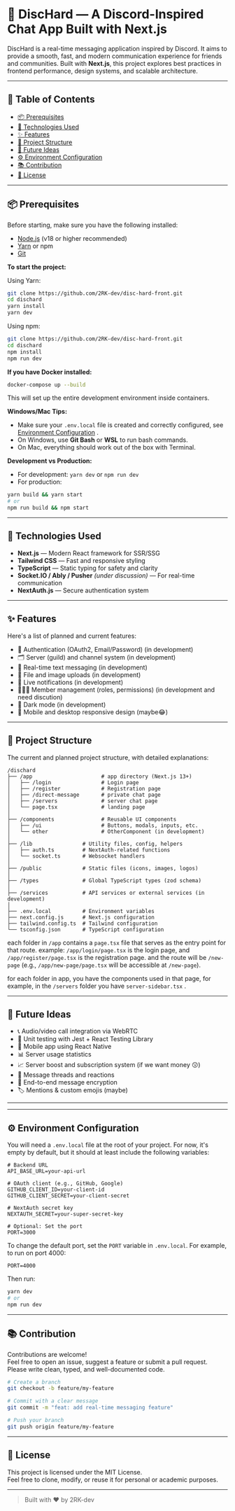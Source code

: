 # 💬 DiscHard — A Discord-Inspired Chat App Built with Next.js

DiscHard is a real-time messaging application inspired by Discord. It aims to provide a smooth, fast, and modern communication experience for friends and communities. Built with **Next.js**, this project explores best practices in frontend performance, design systems, and scalable architecture.

---

## 🚀 Table of Contents

- [📦 Prerequisites](#-prerequisites)
- [🧩 Technologies Used](#-technologies-used)
- [✨ Features](#-features)
- [📁 Project Structure](#-project-structure)
- [🧠 Future Ideas](#-future-ideas)
- [⚙️ Environment Configuration](#%EF%B8%8F-environment-configuration)
- [📚 Contribution](#-contribution)
- [🪪 License](#-license)

---

## 📦 Prerequisites

Before starting, make sure you have the following installed:

- [Node.js](https://nodejs.org/) (v18 or higher recommended)
- [Yarn](https://yarnpkg.com/) or npm
- [Git](https://git-scm.com/)

**To start the project:**

Using Yarn:

```bash
git clone https://github.com/2RK-dev/disc-hard-front.git
cd dischard
yarn install
yarn dev
```

Using npm:

```bash
git clone https://github.com/2RK-dev/disc-hard-front.git
cd dischard
npm install
npm run dev
```

**If you have Docker installed:**

```bash
docker-compose up --build
```

This will set up the entire development environment inside containers.

**Windows/Mac Tips:**

- Make sure your `.env.local` file is created and correctly configured, see [Environment Configuration](#%EF%B8%8F-environment-configuration) .
- On Windows, use **Git Bash** or **WSL** to run bash commands.
- On Mac, everything should work out of the box with Terminal.

**Development vs Production:**

- For development: `yarn dev` or `npm run dev`
- For production:

```bash
yarn build && yarn start
# or
npm run build && npm start
```

---

## 🧩 Technologies Used

- **Next.js** — Modern React framework for SSR/SSG
- **Tailwind CSS** — Fast and responsive styling
- **TypeScript** — Static typing for safety and clarity
- **Socket.IO / Ably / Pusher** _(under discussion)_ — For real-time communication
- **NextAuth.js** — Secure authentication system

---

## ✨ Features

Here's a list of planned and current features:

- 🔐 Authentication (OAuth2, Email/Password) (in development)
- 🗂️ Server (guild) and channel system (in development)
- 💬 Real-time text messaging (in development)
- 📸 File and image uploads (in development)
- 🔔 Live notifications (in development)
- 🧑‍🤝‍🧑 Member management (roles, permissions) (in development and need discution)
- 🌙 Dark mode (in development)
- 📱 Mobile and desktop responsive design (maybe😂)

---

## 📁 Project Structure

The current and planned project structure, with detailed explanations:

```
/dischard
├── /app                      # app directory (Next.js 13+)
│   ├── /login                # Login page
│   ├── /register             # Registration page
│   ├── /direct-message       # private chat page
│   ├── /servers              # server chat page
│   └── page.tsx              # landing page
│
├── /components               # Reusable UI components
│   ├── /ui                   # Buttons, modals, inputs, etc.
│   └── other                 # OtherComponent (in development)
│
├── /lib                # Utility files, config, helpers
│   ├── auth.ts         # NextAuth-related functions
│   └── socket.ts       # Websocket handlers
│
├── /public             # Static files (icons, images, logos)
│
├── /types              # Global TypeScript types (zod schema)
│
├── /services           # API services or external services (in development)
│
├── .env.local          # Environment variables
├── next.config.js      # Next.js configuration
├── tailwind.config.ts  # Tailwind configuration
└── tsconfig.json       # TypeScript configuration
```

each folder in `/app` contains a `page.tsx` file that serves as the entry point for that route.
example: `/app/login/page.tsx` is the login page, and `/app/register/page.tsx` is the registration page.
and the route will be `/new-page` (e.g., `/app/new-page/page.tsx` will be accessible at `/new-page`).

for each folder in app, you have the components used in that page, for example, in the `/servers` folder you have `server-sidebar.tsx` .

---

## 🧠 Future Ideas

- 📞 Audio/video call integration via WebRTC
- 🧪 Unit testing with Jest + React Testing Library
- 📱 Mobile app using React Native
- 📊 Server usage statistics
- 📈 Server boost and subscription system (if we want money 😗)
- 🧵 Message threads and reactions
- 🔐 End-to-end message encryption
- 🏷️ Mentions & custom emojis (maybe)

---

---

## ⚙️ Environment Configuration

You will need a `.env.local` file at the root of your project. For now, it's empty by default, but it should at least include the following variables:

```env
# Backend URL
API_BASE_URL=your-api-url

# OAuth client (e.g., GitHub, Google)
GITHUB_CLIENT_ID=your-client-id
GITHUB_CLIENT_SECRET=your-client-secret

# NextAuth secret key
NEXTAUTH_SECRET=your-super-secret-key

# Optional: Set the port
PORT=3000
```

To change the default port, set the `PORT` variable in `.env.local`. For example, to run on port 4000:

```env
PORT=4000
```

Then run:

```bash
yarn dev
# or
npm run dev
```

---

## 📚 Contribution

Contributions are welcome!  
Feel free to open an issue, suggest a feature or submit a pull request. Please write clean, typed, and well-documented code.

```bash
# Create a branch
git checkout -b feature/my-feature

# Commit with a clear message
git commit -m "feat: add real-time messaging feature"

# Push your branch
git push origin feature/my-feature
```

---

## 🪪 License

This project is licensed under the MIT License.  
Feel free to clone, modify, or reuse it for personal or academic purposes.

---

> Built with ❤️ by 2RK-dev
